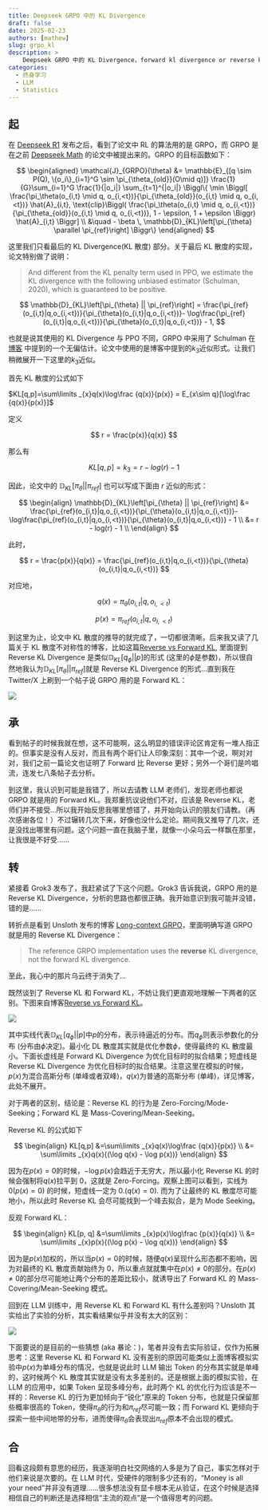 ```yaml
---
title: Deepseek GRPO 中的 KL Divergence
draft: false
date: 2025-02-23
authors: [mathew]
slug: grpo_kl
description: >
    Deepseek GRPO 中的 KL Divergence，forward kl divergence or reverse kl divergence?
categories:
  - 终身学习
  - LLM
  - Statistics
---
```




## 起

在 [Deepseek R1](https://arxiv.org/pdf/2501.12948) 发布之后，看到了论文中 RL 的算法用的是 GRPO，而 GRPO 是在之前 [Deepseek Math](https://arxiv.org/pdf/2402.03300) 的论文中被提出来的。GRPO 的目标函数如下：

$$
\begin{aligned}
\mathcal{J}_{GRPO}(\theta) &= \mathbb{E}_{[q \sim P(Q), \{o_i\}_{i=1}^G \sim \pi_{\theta_{old}}(O\mid q)]}
 \frac{1}{G}\sum_{i=1}^G \frac{1}{|o_i|} \sum_{t=1}^{|o_i|} \Biggl\{ \min \Biggl[ \frac{\pi_\theta(o_{i,t} \mid q, o_{i,<t})}{\pi_{\theta_{old}}(o_{i,t} \mid q, o_{i,<t})} \hat{A}_{i,t}, \text{clip}\Biggl( \frac{\pi_\theta(o_{i,t} \mid q, o_{i,<t})}{\pi_{\theta_{old}}(o_{i,t} \mid q, o_{i,<t})}, 1 - \epsilon, 1 + \epsilon \Biggr) \hat{A}_{i,t} \Biggr] \\
&\quad - \beta \, \mathbb{D}_{KL}\left[\pi_{\theta} \parallel \pi_{ref}\right] \Biggr\}
\end{aligned}
$$

这里我们只看最后的 KL Divergence(KL 散度) 部分。关于最后 KL 散度的实现，论文特别做了说明：

>And different from the KL penalty term used in PPO, we estimate the KL divergence with the following unbiased estimator (Schulman, 2020), which is guaranteed to be positive.

$$
\mathbb{D}_{KL}\left[\pi_{\theta} || \pi_{ref}\right] = \frac{\pi_{ref}(o_{i,t}|q,o_{i,<t})}{\pi_{\theta}(o_{i,t}|q,o_{i,<t})}- \log\frac{\pi_{ref}(o_{i,t}|q,o_{i,<t})}{\pi_{\theta}(o_{i,t}|q,o_{i,<t})} - 1,
$$

也就是说其使用的 KL Divergence 与 PPO 不同，GRPO 中采用了 Schulman 在[博客](http://joschu.net/blog/kl-approx.html)
中提到的一个无偏估计。论文中使用的是博客中提到的$k_3$近似形式。让我们稍微展开一下这里的$k_3$近似。

首先 KL 散度的公式如下

$KL[q,p]=\sum\limits _{x}q(x)\log\frac {q(x)}{p(x)} = E_{x\sim q}[\log\frac {q(x)}{p(x)}]$

定义

$$
r = \frac{p(x)}{q(x)}
$$

那么有

$$
KL[q,p] = k_3 = r - log(r) - 1
$$

因此，论文中的 $\mathbb{D}_{KL}\left[\pi_{\theta} || \pi_{ref}\right]$ 也可以写成下面由 $r$ 近似的形式：

$$
\begin{align}
\mathbb{D}_{KL}\left[\pi_{\theta} || \pi_{ref}\right]
&= \frac{\pi_{ref}(o_{i,t}|q,o_{i,<t})}{\pi_{\theta}(o_{i,t}|q,o_{i,<t})}- \log\frac{\pi_{ref}(o_{i,t}|q,o_{i,<t})}{\pi_{\theta}(o_{i,t}|q,o_{i,<t})} - 1 \\
&= r - log(r) - 1 \\
\end{align}
$$

此时，

$$
r = \frac{p(x)}{q(x)} = \frac{\pi_{ref}(o_{i,t}|q,o_{i,<t})}{\pi_{\theta}(o_{i,t}|q,o_{i,<t})}
$$

对应地，

$$
q(x) =  \pi_{\theta}(o_{i,t}|q,o_{i,<t})
$$

$$
p(x) =  \pi_{ref}(o_{i,t}|q,o_{i,<t})
$$

到这里为止，论文中 KL 散度的推导的就完成了，一切都很清晰。后来我又读了几篇关于 KL 散度不对称性的博客，比如这篇[Reverse vs Forward KL](https://www.tuananhle.co.uk/notes/reverse-forward-kl.html), 里面提到 Reverse KL Divergence 是类似$\mathbb{D}_{KL}\left[q_{\phi} || p\right]$的形式 (这里的$\phi$是参数)，所以很自然地我认为$\mathbb{D}_{KL}\left[\pi_{\theta} || \pi_{ref}\right]$就是 Reverse KL Divergence 的形式...直到我在 Twitter/X 上刷到一个帖子说 GRPO 用的是 Forward KL：

![](https://fastly.jsdelivr.net/gh/bucketio/img10@main/2025/02/23/1740278807255-48049077-6226-48fd-abc7-35e098f878b8.png)

<!-- more -->

## 承
看到帖子的时候我就在想，这不可能啊，这么明显的错误评论区肯定有一堆人指正的。但事实是没有人反对，而且有两个哥们让人印象深刻：其中一个说，啊对对对，我们之前一篇论文也证明了 Forward 比 Reverse 更好；另外一个哥们是吟唱流，连发七八条帖子去分析。

到这里，我认识到可能是我错了，所以去请教 LLM 老师们，发现老师也都说 GRPO 就是用的 Forward KL。我郑重抗议说他们不对，应该是 Reverse KL，老师们并不接受...所以我开始反思我哪里想错了，并开始向认识的朋友们请教。（再次感谢各位！）不过辗转几次下来，好像也没什么定论。期间我又推导了几次，还是没找出哪里有问题。这个问题一直在我脑子里，就像一小朵乌云一样飘在那里，让我很是不好受......

## 转
紧接着 Grok3 发布了，我赶紧试了下这个问题。Grok3 告诉我说，GRPO 用的是 Reverse KL Divergence，分析的思路也都很正确。我开始意识到我可能并没错，错的是......

转折点是看到 Unsloth 发布的博客 [Long-context GRPO](https://unsloth.ai/blog/grpo)，里面明确写道 GRPO 就是用的 Reverse KL Divergence：
>The reference GRPO implementation uses the **reverse** KL divergence, not the forward KL divergence.

至此，我心中的那片乌云终于消失了...


既然谈到了 Reverse KL 和 Forward KL，不妨让我们更直观地理解一下两者的区别。下图来自博客[Reverse vs Forward KL](https://www.tuananhle.co.uk/notes/reverse-forward-kl.html)。

![](https://fastly.jsdelivr.net/gh/bucketio/img10@main/2025/02/23/1740280595594-c846160a-262b-4d23-9a2f-eed88519a711.png)

其中实线代表$\mathbb{D}_{KL}\left[q_{\phi} || p\right]$中$p$的分布，表示待逼近的分布。而$q_{\phi}$则表示参数化的分布 (分布由$\phi$决定)。最小化 DL 散度其实就是优化参数$\phi$，使得最终的 KL 散度最小。下面长虚线是 Forward KL Divergence 为优化目标时的拟合结果；短虚线是 Reverse KL Divergence 为优化目标时的拟合结果。注意这里在模拟的时候，$p(x)$为混合高斯分布 (单峰或者双峰)，$q(x)$为普通的高斯分布 (单峰)，详见博客，此处不展开。

对于两者的区别，结论是：Reverse KL 的行为是 Zero-Forcing/Mode-Seeking；Forward KL 是 Mass-Covering/Mean-Seeking。

Reverse KL 的公式如下

$$
\begin{align}
KL[q,p] &=\sum\limits _{x}q(x)\log\frac {q(x)}{p(x)}  \\
&= \sum\limits _{x}q(x){(\log q(x) - \log p(x))}
\end{align}
$$

因为在$p(x) = 0$的时候，$-\log p(x)$会趋近于无穷大，所以最小化 Reverse KL 的时候会强制将$q(x)$拉平到 0，这就是 Zero-Forcing。观察上图可以看到，实线为 0($p(x)=0$) 的时候，短虚线一定为 0.($q(x)=0$). 而为了让最终的 KL 散度尽可能地小，所以此时 Reverse KL 会尽可能找到一个峰去拟合，是为 Mode Seeking。

反观 Forward KL：

$$
\begin{align}
KL[p, q] &=\sum\limits _{x}p(x)\log\frac {p(x)}{q(x)}  \\
&= \sum\limits _{x}p(x){(\log p(x) - \log q(x))}
\end{align}
$$

因为是$p(x)$加权的，所以当$p(x) = 0$的时候，随便$q(x)$呈现什么形态都不影响，因为对最终的 KL 散度贡献始终为 0，所以重点就就集中在$p(x) \neq  0$的部分。在$p(x) \neq  0$的部分尽可能地让两个分布的差距比较小，就诱导出了 Forward KL 的 Mass-Covering/Mean-Seeking 模式。

回到在 LLM 训练中，用 Reverse KL 和 Forward KL 有什么差别吗？Unsloth 其实给出了实验的分析，其实看结果似乎并没有太大的区别：

![](https://fastly.jsdelivr.net/gh/bucketio/img14@main/2025/02/23/1740282569494-c2c082f5-f63d-4119-a7e3-50237c7ac6f7.png)

下面要说的是目前的一些猜想 (aka 暴论：)，笔者并没有去实际验证，仅作为拓展思考：这里 Reverse KL 和 Forward KL 没有差别的原因可能类似上面博客模拟实验中$p(x)$为单峰分布的情况，也就是说此时 LLM 输出 Token 的分布其实就是单峰的，这时候两个 KL 散度其实就是没有太多差别的。还是根据上面的模拟实验，在 LLM 的应用中，如果 Token 呈现多峰分布，此时两个 KL 的优化行为应该是不一样的：Reverse KL 的行为更加倾向于“锐化”原来的 Token 分布，也就是只保留那些概率很高的 Token，使得$\pi_\theta$的行为和$\pi_{ref}$尽可能一致；而 Forward KL 更倾向于探索一些中间地带的分布，进而使得$\pi_\theta$会表现出$\pi_{ref}$原本不会出现的模式。


## 合
回看这段颇有意思的经历，我逐渐明白社交网络的人多是为了自己，事实怎样对于他们来说是次要的。在 LLM 时代，受硬件的限制多少还有的，“Money is all your need”并非没有道理……很多想法没有显卡根本无从验证，在这个时候是选择相信自己的判断还是选择相信“主流的观点”是一个值得思考的问题。
